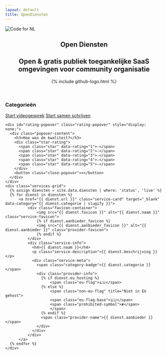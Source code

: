 ```yaml
---
layout: default
title: OpenDiensten
---
```


<div class="app-container">
  <aside class="sidebar">
    <div class="sidebar-logo">
      <img src="https://codefor.nl/img/Logo-orange-01.png" alt="Code for NL" class="codefor-logo">
    </div>
    <header class="sidebar-header">
      <h1>Open Diensten</h1>
      <h2>Open & gratis publiek toegankelijke SaaS omgevingen voor community organisatie</h2>
      {% include github-logo.html %}
    </header>
    <nav class="filter-menu">
      <h3>Categorieën</h3>
      <div class="category-filters"></div>
    </nav>
  </aside>
  
  <main class="content-area">
    <div class="quick-actions">
      <a href="/videobellen" class="action-button random-button" target="_blank">Start videogesprek</a>
      <a href="/samen-schrijven" class="action-button random-button" target="_blank">Start samen schrijven</a>
    </div>
    
    <div id="rating-popover" class="rating-popover" style="display: none;">
      <div class="popover-content">
        <h3>Hoe was de kwaliteit?</h3>
        <div class="star-rating">
          <span class="star" data-rating="1">☆</span>
          <span class="star" data-rating="2">☆</span>
          <span class="star" data-rating="3">☆</span>
          <span class="star" data-rating="4">☆</span>
          <span class="star" data-rating="5">☆</span>
        </div>
        <button class="close-popover">×</button>
      </div>
    </div>
    <div class="services-grid">
      {% assign diensten = site.data.diensten | where: 'status', 'live' %}
      {% for dienst in diensten %}
          <a href="{{ dienst.url }}" class="service-card" target="_blank" data-category="{{ dienst.categorie | slugify }}">
              <div class="favicon-container">
                  <img src="{{ dienst.favicon }}" alt="{{ dienst.naam }}" class="service-favicon">
                  {% if dienst.aanbieder_favicon %}
                  <img src="{{ dienst.aanbieder_favicon }}" alt="{{ dienst.aanbieder }}" class="provider-favicon">
                  {% endif %}
              </div>
              <div class="service-info">
                <h4>{{ dienst.naam }}</h4>
                <p class="service-description">{{ dienst.beschrijving }}</p>
                <div class="service-meta">
                  <span class="category-badge">{{ dienst.categorie }}</span>
                  <div class="provider-info">
                    {% if dienst.eu_hosting %}
                        <span class="eu-flag">🇪🇺</span>
                    {% else %}
                        <span class="non-eu-flag" title="Niet in EU gehost">
                        <span class="eu-flag-base">🇪🇺</span>
                        <span class="prohibited-symbol">✘</span>
                        </span>
                    {% endif %}
                    <span class="provider-name">{{ dienst.aanbieder }}</span>
                  </div>
                </div>
              </div>
          </a>
      {% endfor %}
    </div>
  </main>
</div>

<script>
  document.addEventListener('DOMContentLoaded', function() {
    // Rating popover functionality
    var popover = document.getElementById('rating-popover');
    var randomButtons = document.querySelectorAll('.random-button');
    var stars = document.querySelectorAll('.star');
    var closeBtn = document.querySelector('.close-popover');
    
    // Show popover when random button is clicked
    randomButtons.forEach(function(button) {
      button.addEventListener('click', function(e) {
        // Show popover
        popover.style.display = 'flex';
        
        // Store which service was clicked
        popover.dataset.service = e.target.textContent;
      });
    });
    
    // Handle star clicks
    stars.forEach(function(star, index) {
      star.addEventListener('click', function() {
        var rating = parseInt(star.dataset.rating);
        
        // Fill stars up to clicked rating
        stars.forEach(function(s, i) {
          if (i < rating) {
            s.textContent = '★';
            s.classList.add('filled');
          } else {
            s.textContent = '☆';
            s.classList.remove('filled');
          }
        });
        
        // Store rating (could be sent to an API or stored locally)
        console.log('Service:', popover.dataset.service, 'Rating:', rating);
        
        // Hide popover after rating
        setTimeout(function() {
          popover.style.display = 'none';
          // Reset stars
          stars.forEach(function(s) {
            s.textContent = '☆';
            s.classList.remove('filled');
          });
        }, 1000);
      });
      
      // Hover effect
      star.addEventListener('mouseenter', function() {
        var hoverRating = parseInt(star.dataset.rating);
        stars.forEach(function(s, i) {
          if (i < hoverRating) {
            s.classList.add('hover');
          } else {
            s.classList.remove('hover');
          }
        });
      });
    });
    
    // Reset hover on mouse leave
    document.querySelector('.star-rating').addEventListener('mouseleave', function() {
      stars.forEach(function(s) {
        s.classList.remove('hover');
      });
    });
    
    // Close button
    closeBtn.addEventListener('click', function() {
      popover.style.display = 'none';
      // Reset stars
      stars.forEach(function(s) {
        s.textContent = '☆';
        s.classList.remove('filled');
      });
    });
    
    // Close on background click
    popover.addEventListener('click', function(e) {
      if (e.target === popover) {
        popover.style.display = 'none';
        // Reset stars
        stars.forEach(function(s) {
          s.textContent = '☆';
          s.classList.remove('filled');
        });
      }
    });
    
    // Category filter functionality
    var categories = {};
    var allServices = [];
    
    document.querySelectorAll('[data-category]').forEach(function(el) {
      var category = el.getAttribute('data-category');
      allServices.push(el);
      if (!categories[category]) {
        categories[category] = [];
      }
      categories[category].push(el);
    });
    
    // Filter functions
    function showAllServices() {
      document.querySelectorAll('.filter-button').forEach(btn => btn.classList.remove('active'));
      document.querySelector('.filter-button:not([data-category])').classList.add('active');
      allServices.forEach(function(service) {
        service.style.display = 'flex';
      });
      window.location.hash = '';
    }
    
    function showCategoryServices(category) {
      document.querySelectorAll('.filter-button').forEach(btn => btn.classList.remove('active'));
      var button = document.querySelector('.filter-button[data-category="' + category + '"]');
      if (button) {
        button.classList.add('active');
        allServices.forEach(function(service) {
          service.style.display = 'none';
        });
        if (categories[category]) {
          categories[category].forEach(function(service) {
            service.style.display = 'flex';
          });
        }
        window.location.hash = category;
      }
    }
    
    // Add "All" filter
    var allButton = document.createElement('button');
    allButton.innerText = 'Alle';
    allButton.classList.add('filter-button', 'active');
    allButton.addEventListener('click', function() {
      showAllServices();
    });
    document.querySelector('.category-filters').appendChild(allButton);
    
    // Add category filters
    for (var category in categories) {
      var button = document.createElement('button');
      button.innerText = category;
      button.classList.add('filter-button');
      button.setAttribute('data-category', category);
      button.addEventListener('click', function(e) {
        var selectedCategory = e.target.getAttribute('data-category');
        showCategoryServices(selectedCategory);
      });
      document.querySelector('.category-filters').appendChild(button);
    }
    
    // Handle URL hash on page load
    function applyHashFilter() {
      var hash = window.location.hash.substring(1);
      if (hash && categories[hash]) {
        showCategoryServices(hash);
      } else {
        showAllServices();
      }
    }
    
    // Apply hash filter on load
    applyHashFilter();
    
    // Listen for hash changes (back/forward navigation)
    window.addEventListener('hashchange', applyHashFilter);
  });
</script>